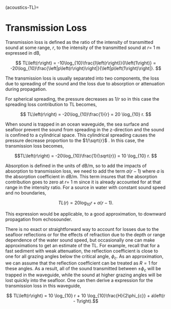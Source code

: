 (acoustics-TL)=
# Transmission Loss

Transmission loss is defined as the ratio of the intensity of transmitted sound at some range, $r$, to the intensity of the transmitted sound at $r =$ 1 m expressed in dB,

$$ TL\left(r\right) = -10\log_{10}\frac{I\left(r\right)}{I\left(1\right)} = -20\log_{10}\frac{\left|p\left(r\right)\right|}{\left|p\left(1\right)\right|}.  $$

The transmission loss is usually separated into two components, the loss due to spreading of the sound and the loss due to absorption or attenuation during propagation. 

For spherical spreading, the pressure decreases as 1/$r$ so in this case the spreading loss contribution to TL becomes,

$$ TL\left(r\right) = -20\log_{10}\frac{1}{r} = 20 \log_{10} r. $$

When sound is trapped in an ocean waveguide, the sea surface and seafloor prevent the sound from spreading in the z-direction and the sound is confined to a cylindrical space. This cylindrical spreading causes the pressure decrease proportion to the $1/\sqrt{r}$ . In this case, the transmission loss becomes,

$$TL\left(r\right) = -20\log_{10}\frac{1}{\sqrt{r}} = 10 \log_{10} r. $$

Absorption is defined in the units of dB/m, so to add the impacts of absorption to transmission loss, we need to add the term $a\left(r - 1\right)$ where $a$ is the absorption coefficient in dB/m. This term insures that the absorption contribution goes to zero at $r =$ 1 m since it is already accounted for at that range in the intensity ratio. For a source in water with constant sound speed and no boundaries, 

$$ TL\left(r\right) = 20 \log_{10} r + a\left(r - 1\right).$$

This expression would be applicable, to a good approximation, to downward propagation from echosounder. 

There is no exact or straightforward way to account for losses due to the seafloor reflections or for the effects of refraction due to the depth or range dependence of the water sound speed, but occasionally one can make approximations to get an estimate of the TL. For example, recall that for a fast sediment with weak attenuation, the reflection coefficient is close to one for all grazing angles below the critical angle, $\phi_c$. As an approximation, we can assume that the reflection coefficient can be treated as $R = 1$ for these angles. As a result, all of the sound transmitted between $\pm\phi_{c}$ will be trapped in the waveguide, while the sound at higher grazing angles will be lost quickly into the seafloor. One can then derive a expression for the transmission loss in this waveguide,

$$ TL\left(r\right) = 10 \log_{10} r + 10 \log_{10}\frac{H}{2\phi_{c}} + a\left(r - 1\right).$$
